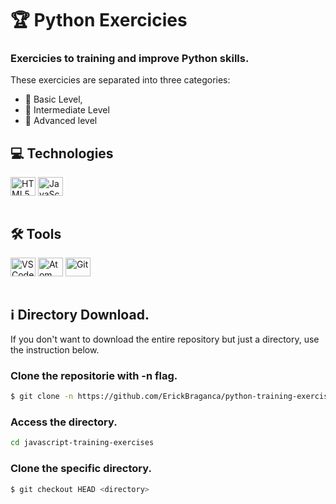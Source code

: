 # 🏆 Python Exercicies
### Exercicies to training and improve Python skills. 
These exercicies are separated into three categories:

 - 🥇 Basic Level,
 - 🥈 Intermediate Level
 - 🏅 Advanced level

## 💻 Technologies
<div style="display: inline_block">
  <img align="center" alt="HTML5" height="30" width="40" src="https://cdn.jsdelivr.net/gh/devicons/devicon/icons/flask/flask-original.svg" />
  <img align="center" alt="JavaScript" height="30" width="40" src="https://cdn.jsdelivr.net/gh/devicons/devicon/icons/python/python-original.svg" />
</div><br>

## 🛠 Tools
<div style="display: inline_block">
  <img align="center" alt="VSCode" height="30" width="40" src="https://cdn.jsdelivr.net/gh/devicons/devicon/icons/vscode/vscode-original.svg" />
  <img align="center" alt="Atom" height="30" width="40" src="https://cdn.jsdelivr.net/gh/devicons/devicon/icons/atom/atom-original.svg" />
  <img align="center" alt="Git" height="30" width="40" src="https://cdn.jsdelivr.net/gh/devicons/devicon/icons/git/git-original.svg" />
</div><br>

## ℹ Directory Download.
If you don't want to download the entire repository but just a directory, use the instruction below.

### Clone the repositorie with -n flag.
```sh
$ git clone -n https://github.com/ErickBraganca/python-training-exercises.git
```

### Access the directory.
```sh
cd javascript-training-exercises
```

### Clone the specific directory.
```sh
$ git checkout HEAD <directory> 
```
